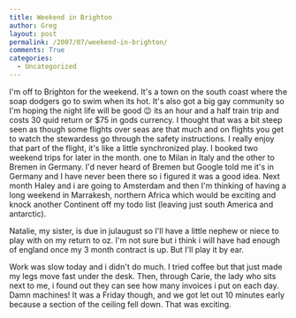 ```yaml
---
title: Weekend in Brighton
author: Greg
layout: post
permalink: /2007/07/weekend-in-brighton/
comments: True
categories:
  - Uncategorized
---
```

I'm off to Brighton for the weekend. It's a town on the south coast where the soap dodgers go to swim when its hot. It's also got a big gay community so I'm hoping the night life will be good 😉 its an hour and a half train trip and costs 30 quid return or $75 in gods currency. I thought that was a bit steep seen as though some flights over seas are that much and on flights you get to watch the stewardess go through the safety instructions. I really enjoy that part of the flight, it's like a little synchronized play. I booked two weekend trips for later in the month. one to Milan in Italy and the other to Bremen in Germany. I'd never heard of Bremen but Google told me it's in Germany and I have never been there so i figured it was a good idea. Next month Haley and i are going to Amsterdam and then I'm thinking of having a long weekend in Marrakesh, northern Africa which would be exciting and knock another Continent off my todo list (leaving just south America and antarctic).

Natalie, my sister, is due in julaugust so I'll have a little nephew or niece to play with on my return to oz. I'm not sure but i think i will have had enough of england once my 3 month contract is up. But I'll play it by ear.

Work was slow today and i didn't do much. I tried coffee but that just made my legs move fast under the desk. Then, through Carie, the lady who sits next to me, i found out they can see how many invoices i put on each day. Damn machines! It was a Friday though, and we got let out 10 minutes early because a section of the ceiling fell down. That was exciting.